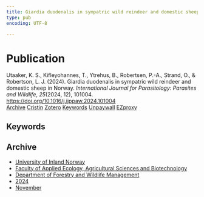 ```yaml
---
title: Giardia duodenalis in sympatric wild reindeer and domestic sheep in Norway
type: pub
encoding: UTF-8

---
```

<h1>Publication</h1>
<article id="csl-bib-container-EW239GHN" class="csl-bib-container">
  <div class="csl-bib-body"> <div class="csl-entry">Utaaker, K. S., Kifleyohannes, T., Ytrehus, B., Robertsen, P.-A., Strand, O., &#38; Robertson, L. J. (2024). Giardia duodenalis in sympatric wild reindeer and domestic sheep in Norway. <i>International Journal for Parasitology: Parasites and Wildlife</i>, <i>25</i>(2024, 12), 101004. <a href="https://doi.org/10.1016/j.ijppaw.2024.101004">https://doi.org/10.1016/j.ijppaw.2024.101004</a></div> </div>
  <div class="csl-bib-buttons">
    <a href="#taxonomy-article-EW239GHN" alt="archive" class="csl-bib-button">Archive</a>
    <a href="https://app.cristin.no/results/show.jsf?id=2316661" alt="Cristin" class="csl-bib-button">Cristin</a>
    <a href="http://zotero.org/groups/5881554/items/EW239GHN" alt="Zotero" class="csl-bib-button">Zotero</a>
    <a href="#keywords-article-EW239GHN" alt="keywords" class="csl-bib-button">Keywords</a>
    <a href="https://doi.org/10.1016/j.ijppaw.2024.101004" alt="Unpaywall" class="csl-bib-button">Unpaywall</a>
    <a href="https://doi.org/10.1016/j.ijppaw.2024.101004" alt="EZproxy" class="csl-bib-button">EZproxy</a>
  </div>
  <div id="csl-bib-meta-container-EW239GHN"></div>
</article>
<div id="csl-bib-meta-EW239GHN" class="csl-bib-meta">
  <article id="keywords-article-EW239GHN" class="keywords-article">
    <h1>Keywords</h1>
    
  </article>
  <article id="taxonomy-article-EW239GHN" class="taxonomy-article">
    <h1>Archive</h1>
    <ul>
      <li>
        <a href="/en/archive/?key=3DCRN523">University of Inland Norway</a>
      </li>
      <li>
        <a href="/en/archive/?key=T77LXH6D">Faculty of Applied Ecology, Agricultural Sciences and Biotechnology</a>
      </li>
      <li>
        <a href="/en/archive/?key=7TRARPE3">Department of Forestry and Wildlife Management</a>
      </li>
      <li>
        <a href="/en/archive/?key=A4XX8HDP">2024</a>
      </li>
      <li>
        <a href="/en/archive/?key=95EJUHS3">November</a>
      </li>
    </ul>
  </article>
</div>
